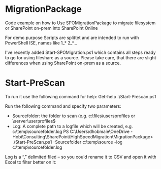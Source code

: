 # MigrationPackage
Code example on how to Use SPOMigrationPackage to migrate filesystem or SharePoint on-prem into SharePoint Online

For demo purpose Scripts are splittet and are intended to run with PowerShell ISE, names like 1_* 2_*...

I've recently added Start-SPOMigration.ps1 which contains all steps ready to go for using fileshare as a source. Please take care, that there are slight differences when using SharePoint on-prem as a source.

# Start-PreScan
To run it use the following command for help: Get-help .\Start-Prescan.ps1
 
Run the following command and specify two parameters:
-	Sourcefolder: the folder to scan (e.g. c:\files\usersprofiles or \\server\userprofiles$
-	Log: A complete path to a logfile which will be created, e.g. c:\temp\sourcefolder.log
PS C:\Users\dhobmaie\OneDrive - Hobi\Consulting\SharePoint\HighSpeedMigration\MigrationPackage> .\Start-PreScan.ps1 -Sourcefolder c:\temp\source -log c:\temp\sourcefolder.log
 
Log is a “,” delimited filed – so you could rename it to CSV and open it with Excel to filter better on it:
 
